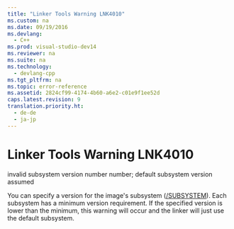```yaml
---
title: "Linker Tools Warning LNK4010"
ms.custom: na
ms.date: 09/19/2016
ms.devlang: 
  - C++
ms.prod: visual-studio-dev14
ms.reviewer: na
ms.suite: na
ms.technology: 
  - devlang-cpp
ms.tgt_pltfrm: na
ms.topic: error-reference
ms.assetid: 2824cf99-4174-4b60-a6e2-c01e9f1ee52d
caps.latest.revision: 9
translation.priority.ht: 
  - de-de
  - ja-jp
---
```

# Linker Tools Warning LNK4010
invalid subsystem version number number; default subsystem version assumed  
  
 You can specify a version for the image's subsystem ([/SUBSYSTEM](../Topic/-SUBSYSTEM%20\(Specify%20Subsystem\).md)). Each subsystem has a minimum version requirement. If the specified version is lower than the minimum, this warning will occur and the linker will just use the default subsystem.